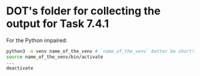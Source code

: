 # DOT's folder for collecting the output for Task 7.4.1


For the Python impaired:

```bash
python3 -m venv name_of_the_venv # `name_of_the_venv` better be short!
source name_of_the_venv/bin/activate
...
deactivate
```
